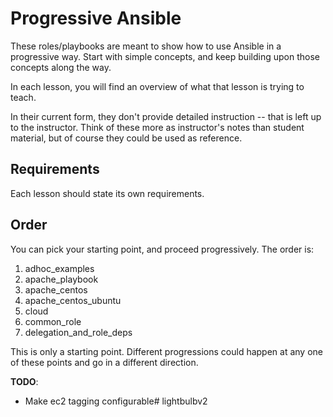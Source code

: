 # Progressive Ansible

These roles/playbooks are meant to show how to use Ansible in a progressive way. Start with simple concepts, and keep building upon those concepts along the way.

In each lesson, you will find an overview of what that lesson is trying to teach.

In their current form, they don't provide detailed instruction -- that is left up to the instructor. Think of these more as instructor's notes than student material, but of course they could be used as reference.

## Requirements

Each lesson should state its own requirements.

## Order

You can pick your starting point, and proceed progressively.  The order is:


1. adhoc_examples
2. apache_playbook
3. apache_centos
4. apache_centos_ubuntu
5. cloud
6. common_role
7. delegation_and_role_deps


This is only a starting point.  Different progressions could happen at any one of these points and go in a different direction.

**TODO**:

* Make ec2 tagging configurable# lightbulbv2
